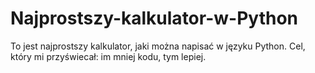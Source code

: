 # Najprostszy-kalkulator-w-Python
To jest najprostszy kalkulator, jaki można napisać w języku Python. Cel, który mi przyświecał: im mniej kodu, tym lepiej.
